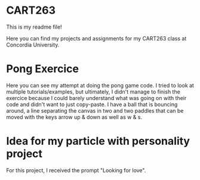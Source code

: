 # CART263

This is my readme file!

Here you can find my projects and assignments for my CART263 class at Concordia University.

# Pong Exercice

Here you can see my attempt at doing the pong game code. I tried to look at multiple tutorials/examples, but ultimately, I didn't manage to finish the exercice because I could barely understand what was going on with their code and didn't want to just copy-paste. I have a ball that is bouncing around, a line separating the canvas in two and two paddles that can be moved with the keys arrow up & down as well as w & s.

# Idea for my particle with personality project

For this project, I received the prompt "Looking for love".